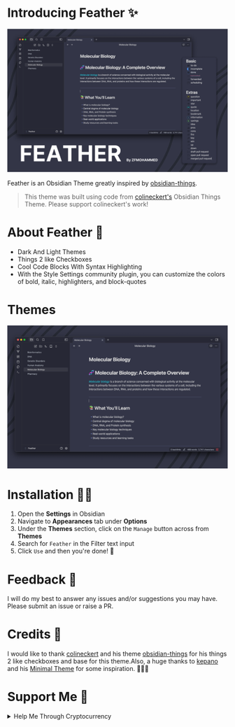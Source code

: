 # Introducing Feather ✨
![ScreenShot](assets/Screenshot.png)

Feather is an Obsidian Theme greatly inspired by [obsidian-things](https://github.com/colineckert/obsidian-things). 

> This theme was built using code from [colineckert's](https://github.com/colineckert) Obsidian Things Theme. Please support colineckert's work!

# About Feather 🎁

- Dark And Light Themes
- Things 2 like Checkboxes
- Cool Code Blocks With Syntax Highlighting
- With the Style Settings community plugin, you can customize the colors
of bold, italic, highlighters, and block-quotes

# Themes
![Dark Theme](assets/Dark_Theme.png)


# Installation 🧑‍💻

1. Open the **Settings** in Obsidian
2. Navigate to **Appearances** tab under **Options**
3. Under the **Themes** section, click on the `Manage` button across from **Themes**
4. Search for `Feather` in the Filter text input
5. Click `Use` and then you're done! 🎉

# Feedback 📖
I will do my best to answer any issues and/or suggestions you may
have. Please submit an issue or raise a PR.

# Credits 🎊

I would like to thank [colineckert](https://github.com/colineckert) and his theme [obsidian-things](https://github.com/colineckert/obsidian-things) for his things 2 like checkboxes and base for this theme.Also, a huge thanks to [kepano](https://github.com/kepano) and his [Minimal Theme](https://github.com/kepano/obsidian-minimal) for some inspiration. 🎉🎉🎉

# Support Me 🫶
<details>
<summary>Help Me Through Cryptocurrency</summary>
## Solana 
'''
HcJZna3AGBUPWgnCb6xHvQZ9hC7VB9uoZcg9ticwih4U
'''
</details>

